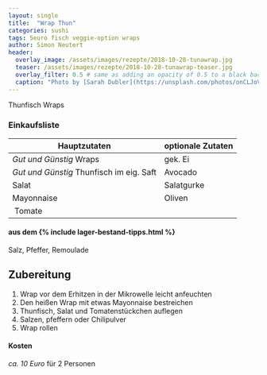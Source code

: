 ```yaml
---
layout: single
title:  "Wrap Thun"
categories: sushi
tags: 5euro fisch veggie-option wraps
author: Simon Neutert
header:
  overlay_image: /assets/images/rezepte/2018-10-28-tunawrap.jpg
  teaser: /assets/images/rezepte/2018-10-28-tunawrap-teaser.jpg
  overlay_filter: 0.5 # same as adding an opacity of 0.5 to a black background
  caption: "Photo by [Sarah Dubler](https://unsplash.com/photos/onCLJoVTYFM?utm_source=unsplash&utm_medium=referral&utm_content=creditCopyText) on [Unsplash](https://unsplash.com/search/photos/wrap?utm_source=unsplash&utm_medium=referral&utm_content=creditCopyText)"
---
```


Thunfisch Wraps

### Einkaufsliste

| Hauptzutaten | optionale Zutaten |
|---|---|
| <e24>_Gut und Günstig_ Wraps</e24> | gek. Ei |
| <e24>_Gut und Günstig_ Thunfisch</e24> im eig. Saft | Avocado |
| Salat | Salatgurke |
| <e24>Mayonnaise</e24> | Oliven |
| Tomate | | 

#### aus dem {% include lager-bestand-tipps.html %}

Salz, Pfeffer, Remoulade

## Zubereitung

1. Wrap vor dem Erhitzen in der Mikrowelle leicht anfeuchten
2. Den heißen Wrap mit etwas Mayonnaise bestreichen
3. Thunfisch, Salat und Tomatenstückchen auflegen
4. Salzen, pfeffern oder Chilipulver
5. Wrap rollen

#### Kosten

_ca. 10 Euro_ für 2 Personen
